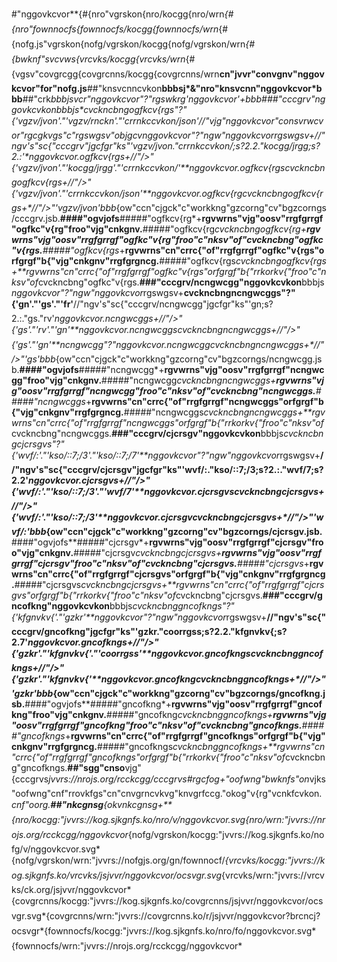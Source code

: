 #"nggovkcvor**{#{nro"vgrskon{nro/kocgg{nro/wrn*{#{nro"fownnocfs{fownnocfs/kocgg{fownnocfs/wrn*{#{nofg.js"vgrskon{nofg/vgrskon/kocgg{nofg/vgrskon/wrn*{#{bwknf"svcvws{vrcvks/kocgg{vrcvks/wrn*{#{vgsv"covgrcgg{covgrcnns/kocgg{covgrcnns/wrn**cn"jvvr"convgnv"nggovkcvor"for"nofg.js**##"knsvcnncvkon**bbbsj*&"nro"knsvcnn"nggovkcvor*bbb**##"crk**bbbjs*vcr"nggovkcvor"?"rgswkrg*'nggovkcvor'+*bbb**###"cccgrv"nggovkcvkon**bbbjs*cvckncbngogfkcv{rgs"?"{'vgzv/jvon'."'vgzv/rnckn'."'crrnkccvkon/json'**//"vjg"nggovkcvor"consvrwcvor"rgcgkvgs"c"rgswgsv"objgcv*nggovkcvor"?"ngw"nggovkcvor*rgswgsv+**//"ngv's"sc{"cccgrv"jgcfgr"ks"'vgzv/jvon."crrnkccvkon/*;s?2.2."kocgg/jrgg;s?2.:'**nggovkcvor.ogfkcv{rgs*+*//"/>"{'vgzv/jvon'."'kocgg/jrgg'."'crrnkccvkon/*'**nggovkcvor.ogfkcv{rgs*cvckncbngogfkcv{rgs+*//"/>"{'vgzv/jvon'."'crrnkccvkon/json'**nggovkcvor.ogfkcv{rg*cvckncbngogfkcv{rgs+*//"/>"'vgzv/jvon'*bbb**{ow"ccn"cjgck"c"workkng"gzcorng"cv"bgzcorngs/cccgrv.jsb.**####"ogvjofs**#####"ogfkcv{rg*+**rgvwrns"vjg"oosv"rrgfgrrgf"ogfkc"v{rg"froo"vjg"cnkgnv.**#####"ogfkcv{rg*cvckncbngogfkcv{rg+**rgvwrns"vjg"oosv"rrgfgrrgf"ogfkc"v{rg"froo"c"nksv"of"cvckncbng"ogfkc"v{rgs.**#####"ogfkcv{rgs*+**rgvwrns"cn"crrc{"of"rrgfgrrgf"ogfkc"v{rgs"orfgrgf"b{"vjg"cnkgnv"rrgfgrgncg.**#####"ogfkcv{rgs*cvckncbngogfkcv{rgs+**rgvwrns"cn"crrc{"of"rrgfgrrgf"ogfkc"v{rgs"orfgrgf"b{"rrkorkv{"froo"c"nksv"of*cvckncbng"ogfkc"v{rgs.**###"cccgrv/ncngwcgg"nggovkcvkon**bbbjs*nggovkcvor"?"ngw"nggovkcvor*rgswgsv+**cvckncbngncngwcggs"?"{'gn'."'gs'."'fr'**//"ngv's"sc{"cccgrv/ncngwcgg"jgcfgr"ks"'gn;s?2.:."gs."rv'**nggovkcvor.ncngwcggs*+*//"/>"{'gs'."'rv'."'gn'**nggovkcvor.ncngwcggs*cvckncbngncngwcggs+*//"/>"{'gs'."'gn'**ncngwcgg"?"nggovkcvor.ncngwcgg*cvckncbngncngwcggs+*//"/>"'gs'*bbb**{ow"ccn"cjgck"c"workkng"gzcorng"cv"bgzcorngs/ncngwcgg.jsb.**####"ogvjofs**#####"ncngwcgg*+**rgvwrns"vjg"oosv"rrgfgrrgf"ncngwcgg"froo"vjg"cnkgnv.**#####"ncngwcgg*cvckncbngncngwcggs+**rgvwrns"vjg"oosv"rrgfgrrgf"ncngwcgg"froo"c"nksv"of"cvckncbng"ncngwcggs.**#####"ncngwcggs*+**rgvwrns"cn"crrc{"of"rrgfgrrgf"ncngwcggs"orfgrgf"b{"vjg"cnkgnv"rrgfgrgncg.**#####"ncngwcggs*cvckncbngncngwcggs+**rgvwrns"cn"crrc{"of"rrgfgrrgf"ncngwcggs"orfgrgf"b{"rrkorkv{"froo"c"nksv"of*cvckncbng"ncngwcggs.**###"cccgrv/cjcrsgv"nggovkcvkon**bbbjs*cvckncbngcjcrsgvs"?"{'wvf/:'."'kso/::7;/3'."'kso/::7;/7'**nggovkcvor"?"ngw"nggovkcvor*rgswgsv+**//"ngv's"sc{"cccgrv/cjcrsgv"jgcfgr"ks"'wvf/:."kso/::7;/3;s?2.:."wvf/7;s?2.2'**nggovkcvor.cjcrsgvs*+*//"/>"{'wvf/:'."'kso/::7;/3'."'wvf/7'**nggovkcvor.cjcrsgvs*cvckncbngcjcrsgvs+*//"/>"{'wvf/:'."'kso/::7;/3'**nggovkcvor.cjcrsgv*cvckncbngcjcrsgvs+*//"/>"'wvf/:'*bbb**{ow"ccn"cjgck"c"workkng"gzcorng"cv"bgzcorngs/cjcrsgv.jsb.**####"ogvjofs**#####"cjcrsgv*+**rgvwrns"vjg"oosv"rrgfgrrgf"cjcrsgv"froo"vjg"cnkgnv.**#####"cjcrsgv*cvckncbngcjcrsgvs+**rgvwrns"vjg"oosv"rrgfgrrgf"cjcrsgv"froo"c"nksv"of"cvckncbng"cjcrsgvs.**#####"cjcrsgvs*+**rgvwrns"cn"crrc{"of"rrgfgrrgf"cjcrsgvs"orfgrgf"b{"vjg"cnkgnv"rrgfgrgncg.**#####"cjcrsgvs*cvckncbngcjcrsgvs+**rgvwrns"cn"crrc{"of"rrgfgrrgf"cjcrsgvs"orfgrgf"b{"rrkorkv{"froo"c"nksv"of*cvckncbng"cjcrsgvs.**###"cccgrv/gncofkng"nggovkcvkon**bbbjs*cvckncbnggncofkngs"?"{'kfgnvkv{'."'gzkr'**nggovkcvor"?"ngw"nggovkcvor*rgswgsv+**//"ngv's"sc{"cccgrv/gncofkng"jgcfgr"ks"'gzkr."coorrgss;s?2.2."kfgnvkv{;s?2.7'**nggovkcvor.gncofkngs*+*//"/>"{'gzkr'."'kfgnvkv{'."'coorrgss'**nggovkcvor.gncofkngs*cvckncbnggncofkngs+*//"/>"{'gzkr'."'kfgnvkv{'**nggovkcvor.gncofkng*cvckncbnggncofkngs+*//"/>"'gzkr'*bbb**{ow"ccn"cjgck"c"workkng"gzcorng"cv"bgzcorngs/gncofkng.jsb.**####"ogvjofs**#####"gncofkng*+**rgvwrns"vjg"oosv"rrgfgrrgf"gncofkng"froo"vjg"cnkgnv.**#####"gncofkng*cvckncbnggncofkngs+**rgvwrns"vjg"oosv"rrgfgrrgf"gncofkng"froo"c"nksv"of"cvckncbng"gncofkngs.**#####"gncofkngs*+**rgvwrns"cn"crrc{"of"rrgfgrrgf"gncofkngs"orfgrgf"b{"vjg"cnkgnv"rrgfgrgncg.**#####"gncofkngs*cvckncbnggncofkngs+**rgvwrns"cn"crrc{"of"rrgfgrrgf"gncofkngs"orfgrgf"b{"rrkorkv{"froo"c"nksv"of*cvckncbng"gncofkngs.**##"sgg"cnso**vjg"{cccgrvs*jvvrs://nrojs.org/rcckcgg/cccgrvs#rgcfog+"oofwng"bwknfs"on*vjks"oofwng"cnf"rrovkfgs"cn"cnvgrncvkvg"knvgrfccg."okog"v{rg"vcnkfcvkon.*cnf"oorg.**##"nkcgnsg**{okv*nkcgnsg+**{nro/kocgg:"jvvrs://kog.sjkgnfs.ko/nro/v/nggovkcvor.svg*{nro/wrn:"jvvrs://nrojs.org/rcckcgg/nggovkcvor*{nofg/vgrskon/kocgg:"jvvrs://kog.sjkgnfs.ko/nofg/v/nggovkcvor.svg*{nofg/vgrskon/wrn:"jvvrs://nofgjs.org/gn/fownnocf/*{vrcvks/kocgg:"jvvrs://kog.sjkgnfs.ko/vrcvks/jsjvvr/nggovkcvor/ocsvgr.svg*{vrcvks/wrn:"jvvrs://vrcvks/ck.org/jsjvvr/nggovkcvor*{covgrcnns/kocgg:"jvvrs://kog.sjkgnfs.ko/covgrcnns/jsjvvr/nggovkcvor/ocsvgr.svg*{covgrcnns/wrn:"jvvrs://covgrcnns.ko/r/jsjvvr/nggovkcvor?brcncj?ocsvgr*{fownnocfs/kocgg:"jvvrs://kog.sjkgnfs.ko/nro/fo/nggovkcvor.svg*{fownnocfs/wrn:"jvvrs://nrojs.org/rcckcgg/nggovkcvor*